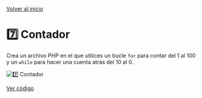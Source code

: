 [Volver al inicio](https://github.com/LoganNDE/Ejercicios-PHP/tree/main/1-Ejercicios/#readme)
# 7️⃣ Contador

Crea un archivo PHP en el que utilices un bucle `for` para contar del 1 al 100 y un `while` para hacer una cuenta atrás del 10 al 0.

![7️⃣ Contador](ruta/a/la/imagen_contador.jpg)

[Ver código](https://github.com/LoganNDE/Ejercicios-PHP/tree/main/1-Ejercicios/contador/contador.php)
